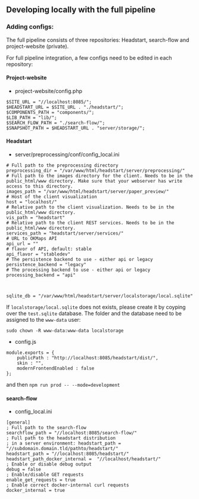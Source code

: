 ## Developing locally with the full pipeline


### Adding configs:

The full pipeline consists of three repositories: Headstart, search-flow and project-website (private).

For full pipeline integration, a few configs need to be edited in each repository:

#### Project-website

* project-website/config.php

```
$SITE_URL = "//localhost:8085/";
$HEADSTART_URL = $SITE_URL . "./headstart/";
$COMPONENTS_PATH = "components/";
$LIB_PATH = "lib/";
$SEARCH_FLOW_PATH = "./search-flow/";
$SNAPSHOT_PATH = $HEADSTART_URL . "server/storage/";
```

#### Headstart

* server/preprocessing/conf/config_local.ini

```
# Full path to the preprocessing directory
preprocessing_dir = "/var/www/html/headstart/server/preprocessing/"
# Full path to the images directory for the client. Needs to be in the public_html/www directory. Make sure that your webserver has write access to this directory.
images_path = "/var/www/html/headstart/server/paper_preview/"
# Host of the client visualization
host = "localhost/"
# Relative path to the client visualization. Needs to be in the public_html/www directory.
vis_path = "headstart"
# Relative path to the client REST services. Needs to be in the public_html/www directory.
services_path = "headstart/server/services/"
# URL to OKMaps API
api_url = ""
# flavor of API, default: stable
api_flavor = "stabledev"
# The persistence backend to use - either api or legacy
persistence_backend = "legacy"
# The processing backend to use - either api or legacy
processing_backend = "api"



sqlite_db = "/var/www/html/headstart/server/localstorage/local.sqlite"
```

If `localstorage/local.sqlite` does not exists, please create it by coyping over the `test.sqlite` database.
The folder and the database need to be assigned to the `www-data` user:

```
sudo chown -R www-data:www-data localstorage
```

* config.js

```
module.exports = {
    publicPath : "http://localhost:8085/headstart/dist/",
    skin : "",
    modernFrontendEnabled : false
};
```

and then `npm run prod -- --mode=development`

#### search-flow

* config_local.ini

```
[general]
; Full path to the search-flow
searchflow_path = "//localhost:8085/search-flow/"
; Full path to the headstart distribution
; in a server environment: headstart_path = "//subdomain.domain.tld/pathto/headstart/"
headstart_path = "//localhost:8085/headstart/"
headstart_path_docker_internal =  "//localhost/headstart/"
; Enable or disable debug output
debug = false
; Enable/disable GET requests
enable_get_requests = true
; Enable correct docker-internal curl requests
docker_internal = true

```
